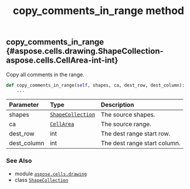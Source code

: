 ﻿---
title: copy_comments_in_range method
second_title: Aspose.Cells for Python via .NET API References
description: 
type: docs
weight: 400
url: /aspose.cells.drawing/shapecollection/copy_comments_in_range/
is_root: false
---

## copy_comments_in_range {#aspose.cells.drawing.ShapeCollection-aspose.cells.CellArea-int-int}

Copy all comments in the range.



```python
def copy_comments_in_range(self, shapes, ca, dest_row, dest_column):
    ...
```


| Parameter | Type | Description |
| :- | :- | :- |
| shapes | [`ShapeCollection`](/cells/python-net/aspose.cells.drawing/shapecollection) | The source shapes. |
| ca | [`CellArea`](/cells/python-net/aspose.cells/cellarea) | The source range. |
| dest_row | int | The dest range start row. |
| dest_column | int | The dest range start column. |



### See Also
* module [`aspose.cells.drawing`](../../)
* class [`ShapeCollection`](/cells/python-net/aspose.cells.drawing/shapecollection)
